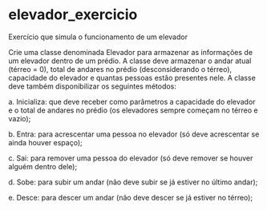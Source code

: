 # elevador_exercicio
Exercício que simula o funcionamento de um elevador

Crie uma classe denominada Elevador para armazenar as informações de um elevador dentro de um 
prédio. A classe deve armazenar o andar atual (térreo = 0), total de andares no prédio (desconsiderando o 
térreo), capacidade do elevador e quantas pessoas estão presentes nele. A classe deve também 
disponibilizar os seguintes métodos:

  a. Inicializa: que deve receber como parâmetros a capacidade do elevador e o total de andares no 
prédio (os elevadores sempre começam no térreo e vazio);

  b. Entra: para acrescentar uma pessoa no elevador (só deve acrescentar se ainda houver espaço);

  c. Sai: para remover uma pessoa do elevador (só deve remover se houver alguém dentro dele);

  d. Sobe: para subir um andar (não deve subir se já estiver no último andar);

  e. Desce: para descer um andar (não deve descer se já estiver no térreo);
